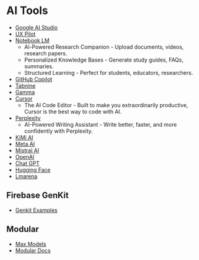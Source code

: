# AI Tools

- [Google AI Studio](https://aistudio.google.com/)
- [UX Pilot](https://uxpilot.ai/)
- [Notebook LM](https://notebooklm.google.com/)
  - Al-Powered Research Companion - Upload documents, videos, research papers.
  - Personalized Knowledge Bases - Generate study guides, FAQs, summaries.
  - Structured Learning - Perfect for students, educators, researchers.
- [GitHub Copilot](https://github.com/copilot)
- [Tabnine](https://www.tabnine.com/)
- [Gamma](https://gamma.app/)
- [Cursor](https://www.cursor.com/)
  - The AI Code Editor - Built to make you extraordinarily productive, Cursor is the best way to code with AI.
- [Perplexity](https://www.perplexity.ai/)
  - AI-Powered Writing Assistant - Write better, faster, and more confidently with Perplexity.
- [KiMi AI](https://kimi.ai/)
- [Meta AI](https://www.meta.ai/)
- [Mistral AI](https://chat.mistral.ai/chat)
- [OpenAI](https://platform.openai.com/docs/overview)
- [Chat GPT](https://chatgpt.com/)
- [Hugging Face](https://huggingface.co/)
- [Lmarena](https://lmarena.ai/)

## Firebase GenKit

- [Genkit Examples](https://examples.genkit.dev/)

## Modular

- [Max Models](https://builds.modular.com/)
- [Modular Docs](https://docs.modular.com/)
